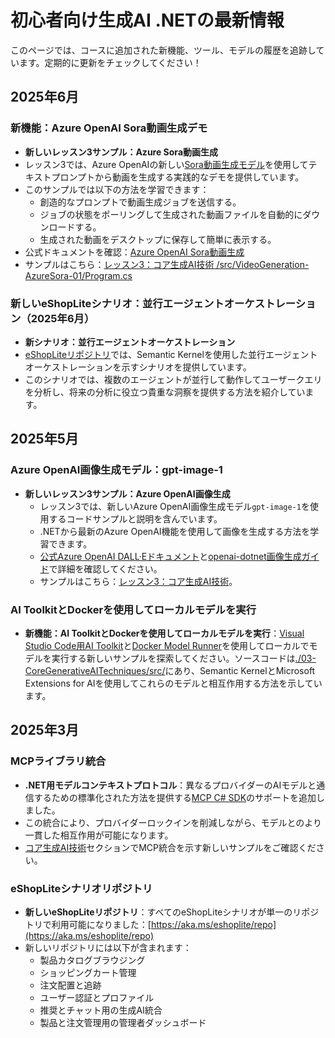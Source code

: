 # 初心者向け生成AI .NETの最新情報

このページでは、コースに追加された新機能、ツール、モデルの履歴を追跡しています。定期的に更新をチェックしてください！

## 2025年6月

### 新機能：Azure OpenAI Sora動画生成デモ

- **新しいレッスン3サンプル：Azure Sora動画生成**
- レッスン3では、Azure OpenAIの新しい[Sora動画生成モデル](https://learn.microsoft.com/azure/ai-services/openai/concepts/video-generation)を使用してテキストプロンプトから動画を生成する実践的なデモを提供しています。
- このサンプルでは以下の方法を学習できます：
  - 創造的なプロンプトで動画生成ジョブを送信する。
  - ジョブの状態をポーリングして生成された動画ファイルを自動的にダウンロードする。
  - 生成された動画をデスクトップに保存して簡単に表示する。
- 公式ドキュメントを確認：[Azure OpenAI Sora動画生成](https://learn.microsoft.com/azure/ai-services/openai/concepts/video-generation)
- サンプルはこちら：[レッスン3：コア生成AI技術 /src/VideoGeneration-AzureSora-01/Program.cs](../../../03-CoreGenerativeAITechniques/src/VideoGeneration-AzureSora-01/Program.cs)

### 新しいeShopLiteシナリオ：並行エージェントオーケストレーション（2025年6月）

- **新シナリオ：並行エージェントオーケストレーション**
- [eShopLiteリポジトリ](https://github.com/Azure-Samples/eShopLite/tree/main/scenarios/07-AgentsConcurrent)では、Semantic Kernelを使用した並行エージェントオーケストレーションを示すシナリオを提供しています。
- このシナリオでは、複数のエージェントが並行して動作してユーザークエリを分析し、将来の分析に役立つ貴重な洞察を提供する方法を紹介しています。

## 2025年5月

### Azure OpenAI画像生成モデル：gpt-image-1

- **新しいレッスン3サンプル：Azure OpenAI画像生成**
  - レッスン3では、新しいAzure OpenAI画像生成モデル`gpt-image-1`を使用するコードサンプルと説明を含んでいます。
  - .NETから最新のAzure OpenAI機能を使用して画像を生成する方法を学習できます。
  - [公式Azure OpenAI DALL·Eドキュメント](https://learn.microsoft.com/azure/ai-services/openai/how-to/dall-e?tabs=gpt-image-1)と[openai-dotnet画像生成ガイド](https://github.com/openai/openai-dotnet?tab=readme-ov-file#how-to-generate-images)で詳細を確認してください。
  - サンプルはこちら：[レッスン3：コア生成AI技術](../../../03-CoreGenerativeAITechniques/)。

### AI ToolkitとDockerを使用してローカルモデルを実行

- **新機能：AI ToolkitとDockerを使用してローカルモデルを実行**：[Visual Studio Code用AI Toolkit](https://code.visualstudio.com/docs/intelligentapps/overview)と[Docker Model Runner](https://docs.docker.com/model-runner/)を使用してローカルでモデルを実行する新しいサンプルを探索してください。ソースコードは[./03-CoreGenerativeAITechniques/src/](./03-CoreGenerativeAITechniques/src/)にあり、Semantic KernelとMicrosoft Extensions for AIを使用してこれらのモデルと相互作用する方法を示しています。

## 2025年3月

### MCPライブラリ統合

- **.NET用モデルコンテキストプロトコル**：異なるプロバイダーのAIモデルと通信するための標準化された方法を提供する[MCP C# SDK](https://github.com/modelcontextprotocol/csharp-sdk)のサポートを追加しました。
- この統合により、プロバイダーロックインを削減しながら、モデルとのより一貫した相互作用が可能になります。
- [コア生成AI技術](../../../03-CoreGenerativeAITechniques/)セクションでMCP統合を示す新しいサンプルをご確認ください。

### eShopLiteシナリオリポジトリ

- **新しいeShopLiteリポジトリ**：すべてのeShopLiteシナリオが単一のリポジトリで利用可能になりました：[https://aka.ms/eshoplite/repo](https://aka.ms/eshoplite/repo)
- 新しいリポジトリには以下が含まれます：
  - 製品カタログブラウジング
  - ショッピングカート管理
  - 注文配置と追跡
  - ユーザー認証とプロファイル
  - 推奨とチャット用の生成AI統合
  - 製品と注文管理用の管理者ダッシュボード
